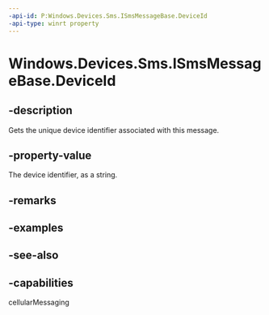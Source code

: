 ----api-id: P:Windows.Devices.Sms.ISmsMessageBase.DeviceId
-api-type: winrt property
---<!-- Property syntaxpublic string DeviceId { get; }--># Windows.Devices.Sms.ISmsMessageBase.DeviceId## -descriptionGets the unique device identifier associated with this message.## -property-valueThe device identifier, as a string.## -remarks## -examples## -see-also## -capabilitiescellularMessaging